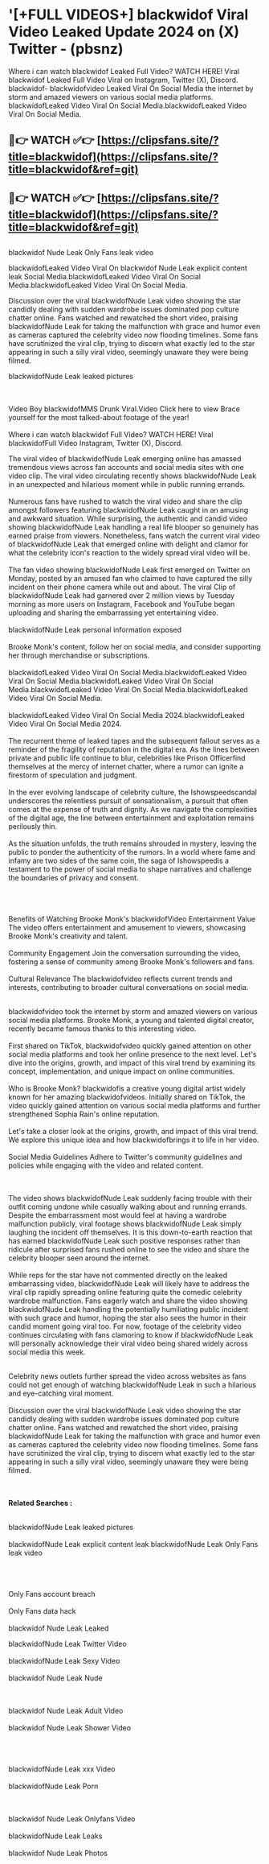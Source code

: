 #  '[+FULL VIDEOS+] blackwidof Viral Video Leaked Update 2024 on (X) Twitter - (pbsnz)

Where i can watch blackwidof Leaked Full Video? WATCH HERE! Viral blackwidof Leaked Full Video Viral on Instagram, Twitter (X), Discord.
blackwidof- blackwidofvideo Leaked Viral On Social Media the internet by storm and amazed viewers on various social media platforms.
blackwidofLeaked Video Viral On Social Media.blackwidofLeaked Video Viral On Social Media.




## 🔴👉 WATCH ✅👉 [https://clipsfans.site/?title=blackwidof](https://clipsfans.site/?title=blackwidof&ref=git)


## 🔴👉 WATCH ✅👉 [https://clipsfans.site/?title=blackwidof](https://clipsfans.site/?title=blackwidof&ref=git)
##


blackwidof Nude Leak Only Fans leak video 


blackwidofLeaked Video Viral On  blackwidof Nude Leak explicit content leak Social Media.blackwidofLeaked Video Viral On Social Media.blackwidofLeaked Video Viral On Social Media.



Discussion over the viral blackwidofNude Leak video showing the star candidly dealing with sudden wardrobe issues dominated pop culture chatter online. Fans watched and rewatched the short video, praising blackwidofNude Leak for taking the malfunction with grace and humor even as cameras captured the celebrity video now flooding timelines. Some fans have scrutinized the viral clip, trying to discern what exactly led to the star appearing in such a silly viral video, seemingly unaware they were being filmed.


blackwidofNude Leak leaked pictures


  <br>

  <br>
Video Boy blackwidofMMS Drunk Viral.Video Click here to view Brace yourself for the most talked-about footage of the year!
<br><br>
Where i can watch blackwidof Full Video? WATCH HERE! Viral blackwidofFull Video Instagram, Twitter (X), Discord.

The viral video of blackwidofNude Leak emerging online has amassed tremendous views across fan accounts and social media sites with one video clip. The viral video circulating recently shows blackwidofNude Leak in an unexpected and hilarious moment while in public running errands.
<br><br>
Numerous fans have rushed to watch the viral video and share the clip amongst followers featuring blackwidofNude Leak caught in an amusing and awkward situation. While surprising, the authentic and candid video showing blackwidofNude Leak handling a real life blooper so genuinely has earned praise from viewers. Nonetheless, fans watch the current viral video of blackwidofNude Leak that emerged online with delight and clamor for what the celebrity icon's reaction to the widely spread viral video will be.
<br><br>
The fan video showing blackwidofNude Leak first emerged on Twitter on Monday, posted by an amused fan who claimed to have captured the silly incident on their phone camera while out and about. The viral Clip of blackwidofNude Leak had garnered over 2 million views by Tuesday morning as more users on Instagram, Facebook and YouTube began uploading and sharing the embarrassing yet entertaining video.
<br><br>
blackwidofNude Leak personal information exposed
<br><br>
Brooke Monk's content, follow her on social media, and consider supporting her through merchandise or subscriptions.
<br><br>
blackwidofLeaked Video Viral On Social Media.blackwidofLeaked Video Viral On Social Media.blackwidofLeaked Video Viral On Social Media.blackwidofLeaked Video Viral On Social Media.blackwidofLeaked Video Viral On Social Media.
<br><br>
blackwidofLeaked Video Viral On Social Media 2024.blackwidofLeaked Video Viral On Social Media 2024.
<br><br>
The recurrent theme of leaked tapes and the subsequent fallout serves as a reminder of the fragility of reputation in the digital era. As the lines between private and public life continue to blur, celebrities like Prison Officerfind themselves at the mercy of internet chatter, where a rumor can ignite a firestorm of speculation and judgment.
<br><br>
In the ever evolving landscape of celebrity culture, the Ishowspeedscandal underscores the relentless pursuit of sensationalism, a pursuit that often comes at the expense of truth and dignity. As we navigate the complexities of the digital age, the line between entertainment and exploitation remains perilously thin.
<br><br>
As the situation unfolds, the truth remains shrouded in mystery, leaving the public to ponder the authenticity of the rumors. In a world where fame and infamy are two sides of the same coin, the saga of Ishowspeedis a testament to the power of social media to shape narratives and challenge the boundaries of privacy and consent.
<br><br>

<br><br>
Benefits of Watching Brooke Monk's blackwidofVideo Entertainment Value The video offers entertainment and amusement to viewers, showcasing Brooke Monk's creativity and talent.
<br><br>
Community Engagement Join the conversation surrounding the video, fostering a sense of community among Brooke Monk's followers and fans.
<br><br>
Cultural Relevance The blackwidofvideo reflects current trends and interests, contributing to broader cultural conversations on social media.
<br><br>


blackwidofvideo took the internet by storm and amazed viewers on various social media platforms. Brooke Monk, a young and talented digital creator, recently became famous thanks to this interesting video.
<br><br>
First shared on TikTok, blackwidofvideo quickly gained attention on other social media platforms and took her online presence to the next level. Let's dive into the origins, growth, and impact of this viral trend by examining its concept, implementation, and unique impact on online communities.
<br><br>
Who is Brooke Monk? blackwidofis a creative young digital artist widely known for her amazing blackwidofvideos. Initially shared on TikTok, the video quickly gained attention on various social media platforms and further strengthened Sophia Rain's online reputation.
<br><br>
Let's take a closer look at the origins, growth, and impact of this viral trend. We explore this unique idea and how blackwidofbrings it to life in her video.
<br><br>
Social Media Guidelines Adhere to Twitter's community guidelines and policies while engaging with the video and related content.


<br><br>
The video shows blackwidofNude Leak suddenly facing trouble with their outfit coming undone while casually walking about and running errands. Despite the embarrassment most would feel at having a wardrobe malfunction publicly, viral footage shows blackwidofNude Leak simply laughing the incident off themselves. It is this down-to-earth reaction that has earned blackwidofNude Leak such positive responses rather than ridicule after surprised fans rushed online to see the video and share the celebrity blooper seen around the internet.
<br><br>
While reps for the star have not commented directly on the leaked embarrassing video, blackwidofNude Leak will likely have to address the viral clip rapidly spreading online featuring quite the comedic celebrity wardrobe malfunction. Fans eagerly watch and share the video showing blackwidofNude Leak handling the potentially humiliating public incident with such grace and humor, hoping the star also sees the humor in their candid moment going viral too. For now, footage of the celebrity video continues circulating with fans clamoring to know if blackwidofNude Leak will personally acknowledge their viral video being shared widely across social media this week.
<br><br>

Celebrity news outlets further spread the video across websites as fans could not get enough of watching blackwidofNude Leak in such a hilarious and eye-catching viral moment.
<br><br>
Discussion over the viral blackwidofNude Leak video showing the star candidly dealing with sudden wardrobe issues dominated pop culture chatter online. Fans watched and rewatched the short video, praising blackwidofNude Leak for taking the malfunction with grace and humor even as cameras captured the celebrity video now flooding timelines. Some fans have scrutinized the viral clip, trying to discern what exactly led to the star appearing in such a silly viral video, seemingly unaware they were being filmed.


<br><br>
<strong>Related Searches :</strong>
<br><br>

blackwidofNude Leak leaked pictures
<br><br>
blackwidofNude Leak explicit content leak
blackwidofNude Leak Only Fans leak video
<br><br>

<br><br>
Only Fans account breach
<br><br>
Only Fans data hack
<br><br>
blackwidof Nude Leak Leaked

blackwidofNude Leak Twitter Video
<br><br>
blackwidofNude Leak Sexy Video
<br><br>
blackwidof Nude Leak Nude

<br><br>
blackwidof Nude Leak Adult Video
<br><br>
blackwidof Nude Leak Shower Video
<br><br>

<br><br>
blackwidofNude Leak xxx Video
<br><br>
blackwidofNude Leak Porn

<br><br>
blackwidof Nude Leak Onlyfans Video
<br><br>
blackwidofNude Leak Leaks
<br><br>
blackwidof Nude Leak Photos
